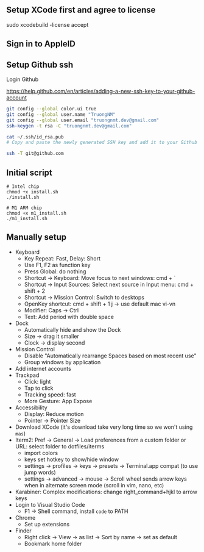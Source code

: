 ## Setup XCode first and agree to license

sudo xcodebuild -license accept

## Sign in to AppleID

## Setup Github ssh

Login Github

https://help.github.com/en/articles/adding-a-new-ssh-key-to-your-github-account

```bash
git config --global color.ui true
git config --global user.name "TruongNM"
git config --global user.email "truongnmt.dev@gmail.com"
ssh-keygen -t rsa -C "truongnmt.dev@gmail.com"

cat ~/.ssh/id_rsa.pub
# Copy and paste the newly generated SSH key and add it to your Github account: https://github.com/settings/ssh"

ssh -T git@github.com
```

## Initial script

```
# Intel chip
chmod +x install.sh
./install.sh

# M1 ARM chip
chmod +x m1_install.sh
./m1_install.sh
```

## Manually setup

- Keyboard
  - Key Repeat: Fast, Delay: Short
  - Use F1, F2 as function key
  - Press Global: do nothing
  - Shortcut -> Keyboard: Move focus to next windows: cmd + `
  - Shortcut -> Input Sources: Select next source in Input menu: cmd + shift + 2
  - Shortcut -> Mission Control: Switch to desktops
  - OpenKey shortcut: cmd + shift + 1 j -> use default mac vi-vn
  - Modifier: Caps -> Ctrl
  - Text: Add period with double space
- Dock
  - Automatically hide and show the Dock
  - Size -> drag it smaller
  - Clock -> display second
- Mission Control
  - Disable "Automatically rearrange Spaces based on most recent use"
  - Group windows by application
- Add internet accounts
- Trackpad
  - Click: light
  - Tap to click
  - Tracking speed: fast
  - More Gesture: App Expose
- Accessibility
  - Display: Reduce motion
  - Pointer -> Pointer Size
- Download XCode (it's download take very long time so we won't using `mas`)
- Iterm2: Pref -> General -> Load preferences from a custom folder or URL: select folder to dotfiles/iterms
  - import colors
  - keys set hotkey to show/hide window
  - settings -> profiles -> keys -> presets -> Terminal.app compat (to use jump words)
  - settings -> advanced -> mouse -> Scroll wheel sends arrow keys when in alternate screen mode (scroll in 
vim, nano, etc)
- Karabiner: Complex modifications: change right_command+hjkl to arrow keys
- Login to Visual Studio Code
  - F1 -> Shell command, install `code` to PATH
- Chrome
  - Set up extensions
- Finder
  - Right click -> View -> as list -> Sort by name -> set as default
  - Bookmark home folder
